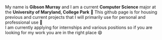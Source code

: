 My name is **Gibson Murray** and I am a current **Computer Science** major at the **University of Maryland, College Park** :crab:
This github page is for housing previous and current projects that I will primarily use for personal and professional use :space_invader:	
I am currently applying for internships and various positions so if you are looking for my work you are in the right place :smile:

<!---
gibsonmurray/gibsonmurray is a ✨ special ✨ repository because its `README.md` (this file) appears on your GitHub profile.
You can click the Preview link to take a look at your changes.
--->
